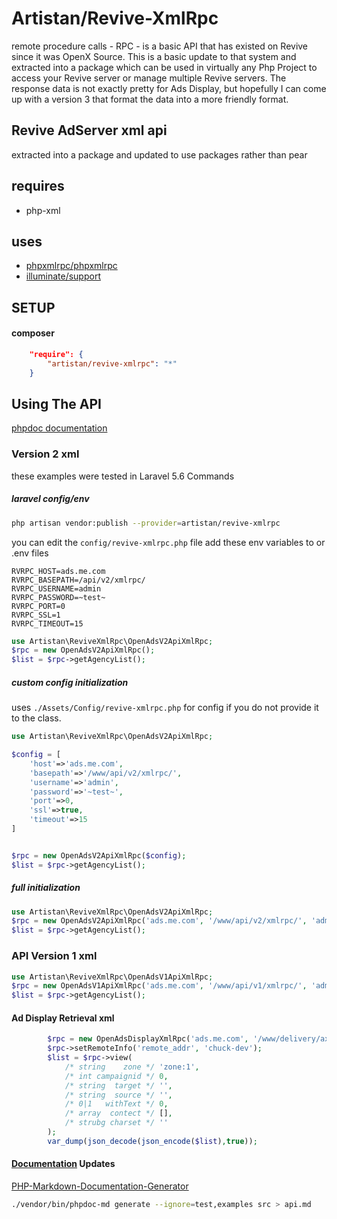 
# Artistan/Revive-XmlRpc

remote procedure calls - RPC - is a basic API that has existed on Revive since it was OpenX Source.
This is a basic update to that system and extracted into a package which can be used in virtually any Php Project to access your Revive server or manage multiple Revive servers.
The response data is not exactly pretty for Ads Display, but hopefully I can come up with a version 3 that format the data into a more friendly format.

## Revive AdServer xml api

extracted into a package and updated to use packages rather than pear

## requires
- php-xml

## uses 

- [phpxmlrpc/phpxmlrpc](https://github.com/gggeek/phpxmlrpc)
- [illuminate/support](https://github.com/illuminate/support)

## SETUP

#### composer

```json
    "require": {
        "artistan/revive-xmlrpc": "*"
    }
```

## Using The API

[phpdoc documentation](./api.md)

### Version 2 xml

these examples were tested in Laravel 5.6 Commands

##### laravel config/env 

```bash
php artisan vendor:publish --provider=artistan/revive-xmlrpc
```

you can edit the `config/revive-xmlrpc.php` file add these env variables to or .env files

```dotenv
RVRPC_HOST=ads.me.com
RVRPC_BASEPATH=/api/v2/xmlrpc/
RVRPC_USERNAME=admin
RVRPC_PASSWORD=~test~
RVRPC_PORT=0
RVRPC_SSL=1
RVRPC_TIMEOUT=15
```


```php
use Artistan\ReviveXmlRpc\OpenAdsV2ApiXmlRpc;
$rpc = new OpenAdsV2ApiXmlRpc();
$list = $rpc->getAgencyList();
```

##### custom config initialization

uses `./Assets/Config/revive-xmlrpc.php` for config if you do not provide it to the class.

```php
use Artistan\ReviveXmlRpc\OpenAdsV2ApiXmlRpc;

$config = [
	'host'=>'ads.me.com', 
	'basepath'=>'/www/api/v2/xmlrpc/',
	'username'=>'admin', 
	'password'=>'~test~', 
	'port'=>0, 
	'ssl'=>true, 
	'timeout'=>15
]


$rpc = new OpenAdsV2ApiXmlRpc($config);
$list = $rpc->getAgencyList();
```


##### full initialization

```php
use Artistan\ReviveXmlRpc\OpenAdsV2ApiXmlRpc;
$rpc = new OpenAdsV2ApiXmlRpc('ads.me.com', '/www/api/v2/xmlrpc/', 'admin', '~test~', 0, true, 15);
$list = $rpc->getAgencyList();
```

### API Version 1 xml

```php
use Artistan\ReviveXmlRpc\OpenAdsV1ApiXmlRpc;
$rpc = new OpenAdsV1ApiXmlRpc('ads.me.com', '/www/api/v1/xmlrpc/', 'admin', '~test~', 0, true, 15);
$list = $rpc->getAgencyList();
```

#### Ad Display Retrieval xml

```php
        $rpc = new OpenAdsDisplayXmlRpc('ads.me.com', '/www/delivery/axmlrpc.php', 443, true, 15);
        $rpc->setRemoteInfo('remote_addr', 'chuck-dev');
        $list = $rpc->view(
        	/* string    zone */ 'zone:1', 
        	/* int campaignid */ 0, 
        	/* string  target */ '', 
        	/* string  source */ '', 
        	/* 0|1   withText */ 0, 
        	/* array  contect */ [], 
        	/* strubg charset */ ''
		);
        var_dump(json_decode(json_encode($list),true));
```

#### [Documentation](https://github.com/victorjonsson/PHP-Markdown-Documentation-Generator) Updates

[PHP-Markdown-Documentation-Generator](https://github.com/victorjonsson/PHP-Markdown-Documentation-Generator)

```bash
./vendor/bin/phpdoc-md generate --ignore=test,examples src > api.md
```
